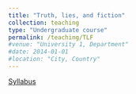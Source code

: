 ```yaml
---
title: "Truth, lies, and fiction"
collection: teaching
type: "Undergraduate course"
permalink: /teaching/TLF
#venue: "University 1, Department"
#date: 2014-01-01
#location: "City, Country"
---
```

[Syllabus](../assets/TLF.pdf)
